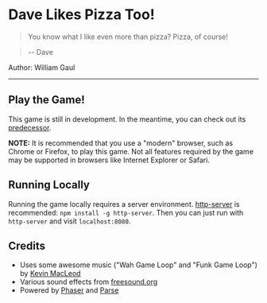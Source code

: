 # Dave Likes Pizza Too!

> You know what I like even more than pizza? Pizza, of course!

> -- Dave

Author: William Gaul

---

## Play the Game!

This game is still in development. In the meantime, you can check out its [predecessor](http://willyg302.github.io/Dave-Likes-Pizza/).

__NOTE:__ It is recommended that you use a "modern" browser, such as Chrome or Firefox, to play this game. Not all features required by the game may be supported in browsers like Internet Explorer or Safari.

## Running Locally

Running the game locally requires a server environment. [http-server](https://github.com/nodeapps/http-server) is recommended: `npm install -g http-server`. Then you can just run with `http-server` and visit `localhost:8080`.

## Credits

- Uses some awesome music ("Wah Game Loop" and "Funk Game Loop") by [Kevin MacLeod](http://incompetech.com/)
- Various sound effects from [freesound.org](http://www.freesound.org/)
- Powered by [Phaser](https://github.com/photonstorm/phaser) and [Parse](https://parse.com/)